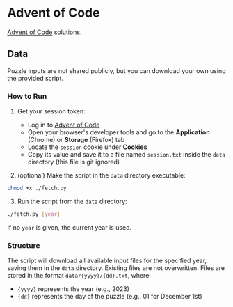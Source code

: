 # Advent of Code

[Advent of Code](https://adventofcode.com/) solutions.


## Data

Puzzle inputs are not shared publicly, but you can download your own using the provided script.

### How to Run

1. Get your session token:
    - Log in to [Advent of Code](https://adventofcode.com/)
    - Open your browser's developer tools and go to the **Application** (Chrome) or **Storage** (Firefox) tab
    - Locate the `session` cookie under **Cookies**
    - Copy its value and save it to a file named `session.txt` inside the `data` directory (this file is git ignored)

2. (optional) Make the script in the `data` directory executable:
```sh
chmod +x ./fetch.py
```

3. Run the script from the `data` directory:
```sh
./fetch.py [year]
```

If no `year` is given, the current year is used.

### Structure

The script will download all available input files for the specified year, saving them in the `data` directory.
Existing files are not overwritten.
Files are stored in the format `data/{yyyy}/{dd}.txt`, where:
- `{yyyy}` represents the year (e.g., 2023)
- `{dd}` represents the day of the puzzle (e.g., 01 for December 1st)
